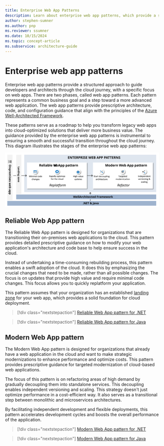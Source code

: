 ```yaml
---
title: Enterprise Web App Patterns
description: Learn about enterprise web app patterns, which provide a structured approach to guide developers and architects through the cloud journey.
author: stephen-sumner    
ms.author: pnp
ms.reviewer: ssumner
ms.date: 10/15/2024
ms.topic: concept-article
ms.subservice: architecture-guide
---
```


# Enterprise web app patterns

Enterprise web app patterns provide a structured approach to guide developers and architects through the cloud journey, with a specific focus on web apps. There are two phases, called web app patterns. Each pattern represents a common business goal and a step toward a more advanced web application. The web app patterns provide prescriptive architecture, code, and configuration guidance that align with the principles of the [Azure Well-Architected Framework](/azure/well-architected/pillars).

These patterns serve as a roadmap to help you transform legacy web apps into cloud-optimized solutions that deliver more business value. The guidance provided by the enterprise web app patterns is instrumental to ensuring a smooth and successful transition throughout the cloud journey. This diagram illustrates the stages of the enterprise web app patterns:

[![Diagram showing the stages of the enterprise web app patterns.](../_images/enterprise-web-app-overview.svg)](../_images/enterprise-web-app-overview.svg#lightbox)

## Reliable Web App pattern

The Reliable Web App pattern is designed for organizations that are transitioning their on-premises web applications to the cloud. This pattern provides detailed prescriptive guidance on how to modify your web application's architecture and code base to help ensure success in the cloud.

Instead of undertaking a time-consuming rebuilding process, this pattern enables a swift adoption of the cloud. It does this by emphasizing the crucial changes that need to be made, rather than all possible changes. The focus is on updates that provide high value and require minimal code changes. This focus allows you to quickly replatform your application.

This pattern assumes that your organization has an established [landing zone](/azure/cloud-adoption-framework/ready/landing-zone/) for your web app, which provides a solid foundation for cloud deployment.

>[!div class="nextstepaction"]
>[Reliable Web App pattern for .NET](./reliable-web-app/dotnet/guidance.yml)

>[!div class="nextstepaction"]
>[Reliable Web App pattern for Java](./reliable-web-app/java/guidance.yml)

## Modern Web App pattern

The Modern Web App pattern is designed for organizations that already have a web application in the cloud and want to make strategic modernizations to enhance performance and optimize costs. This pattern provides prescriptive guidance for targeted modernization of cloud-based web applications.

The focus of this pattern is on refactoring areas of high demand by gradually decoupling them into standalone services. This decoupling enables independent versioning and scaling. This strategy doesn't just optimize performance in a cost-efficient way. It also serves as a transitional step between monolithic and microservices architectures.

By facilitating independent development and flexible deployments, this pattern accelerates development cycles and boosts the overall performance of the application.

>[!div class="nextstepaction"]
>[Modern Web App pattern for .NET](./modern-web-app/dotnet/guidance.yml)

>[!div class="nextstepaction"]
>[Modern Web App pattern for Java](./modern-web-app/java/guidance.yml)
